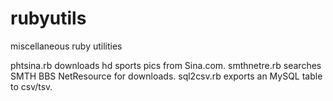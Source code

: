 rubyutils
=========

miscellaneous ruby utilities

phtsina.rb downloads hd sports pics from Sina.com.
smthnetre.rb searches SMTH BBS NetResource for downloads.
sql2csv.rb exports an MySQL table to csv/tsv.